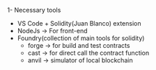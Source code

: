 1- Necessary tools
* VS Code + Solidity(Juan Blanco) extension
* NodeJs -> For front-end
* Foundry(collection of main tools for solidity)
	* forge -> for build and test contracts
	* cast -> for direct call the contract function
	* anvil -> simulator of local blockchain  